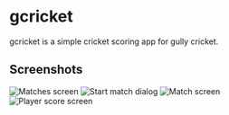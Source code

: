 # gcricket

gcricket is a simple cricket scoring app for gully cricket.

## Screenshots

![Matches screen](./screenshots/1.png)
![Start match dialog](./screenshots/2.png)
![Match screen](./screenshots/3.png)
![Player score screen](./screenshots/4.png)
